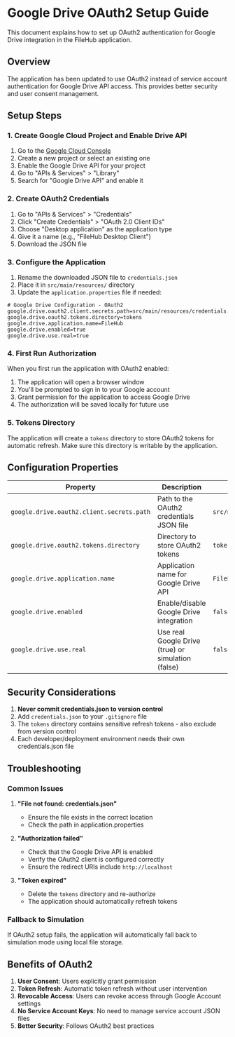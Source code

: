 # Google Drive OAuth2 Setup Guide

This document explains how to set up OAuth2 authentication for Google Drive integration in the FileHub application.

## Overview

The application has been updated to use OAuth2 instead of service account authentication for Google Drive API access. This provides better security and user consent management.

## Setup Steps

### 1. Create Google Cloud Project and Enable Drive API

1. Go to the [Google Cloud Console](https://console.cloud.google.com/)
2. Create a new project or select an existing one
3. Enable the Google Drive API for your project
4. Go to "APIs & Services" > "Library"
5. Search for "Google Drive API" and enable it

### 2. Create OAuth2 Credentials

1. Go to "APIs & Services" > "Credentials"
2. Click "Create Credentials" > "OAuth 2.0 Client IDs"
3. Choose "Desktop application" as the application type
4. Give it a name (e.g., "FileHub Desktop Client")
5. Download the JSON file

### 3. Configure the Application

1. Rename the downloaded JSON file to `credentials.json`
2. Place it in `src/main/resources/` directory
3. Update the `application.properties` file if needed:

```properties
# Google Drive Configuration - OAuth2
google.drive.oauth2.client.secrets.path=src/main/resources/credentials.json
google.drive.oauth2.tokens.directory=tokens
google.drive.application.name=FileHub
google.drive.enabled=true
google.drive.use.real=true
```

### 4. First Run Authorization

When you first run the application with OAuth2 enabled:

1. The application will open a browser window
2. You'll be prompted to sign in to your Google account
3. Grant permission for the application to access Google Drive
4. The authorization will be saved locally for future use

### 5. Tokens Directory

The application will create a `tokens` directory to store OAuth2 tokens for automatic refresh. Make sure this directory is writable by the application.

## Configuration Properties

| Property | Description | Default |
|----------|-------------|---------|
| `google.drive.oauth2.client.secrets.path` | Path to the OAuth2 credentials JSON file | `src/main/resources/credentials.json` |
| `google.drive.oauth2.tokens.directory` | Directory to store OAuth2 tokens | `tokens` |
| `google.drive.application.name` | Application name for Google Drive API | `FileHub` |
| `google.drive.enabled` | Enable/disable Google Drive integration | `false` |
| `google.drive.use.real` | Use real Google Drive (true) or simulation (false) | `false` |

## Security Considerations

1. **Never commit credentials.json to version control**
2. Add `credentials.json` to your `.gitignore` file
3. The `tokens` directory contains sensitive refresh tokens - also exclude from version control
4. Each developer/deployment environment needs their own credentials.json file

## Troubleshooting

### Common Issues

1. **"File not found: credentials.json"**
   - Ensure the file exists in the correct location
   - Check the path in application.properties

2. **"Authorization failed"**
   - Check that the Google Drive API is enabled
   - Verify the OAuth2 client is configured correctly
   - Ensure the redirect URIs include `http://localhost`

3. **"Token expired"**
   - Delete the `tokens` directory and re-authorize
   - The application should automatically refresh tokens

### Fallback to Simulation

If OAuth2 setup fails, the application will automatically fall back to simulation mode using local file storage.

## Benefits of OAuth2

1. **User Consent**: Users explicitly grant permission
2. **Token Refresh**: Automatic token refresh without user intervention
3. **Revocable Access**: Users can revoke access through Google Account settings
4. **No Service Account Keys**: No need to manage service account JSON files
5. **Better Security**: Follows OAuth2 best practices
